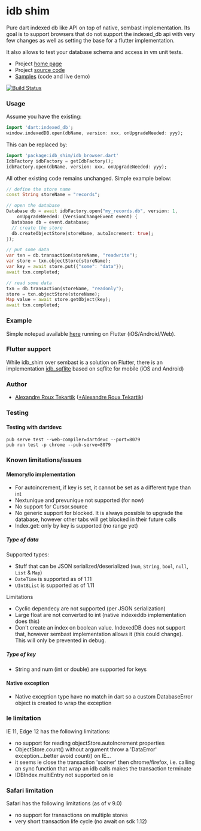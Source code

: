 # idb shim

Pure dart indexed db like API on top of native, sembast implementation. Its goal is to support browsers that do
not support the indexed_db api with very few changes as well as setting the base for a flutter implementation.

It also  allows to test your database schema and access in vm unit tests.

* Project [home page](http://tekartik.github.io/idb_shim.dart/)
* Project [source code](https://github.com/tekartik/idb_shim.dart)
* [Samples](https://tekartik.github.io/idb_shim_samples.dart) (code and live demo)

[![Build Status](https://travis-ci.org/tekartik/idb_shim.dart.svg?branch=master)](https://travis-ci.org/tekartik/idb_shim.dart)

### Usage

Assume you have the existing:

```dart
import 'dart:indexed_db';
window.indexedDB.open(dbName, version: xxx, onUpgradeNeeded: yyy);
```

This can be replaced by:

```dart
import 'package:idb_shim/idb_browser.dart'
IdbFactory idbFactory = getIdbFactory();
idbFactory.open(dbName, version: xxx, onUpgradeNeeded: yyy);
```

All other existing code remains unchanged. Simple example below:

```dart
// define the store name
const String storeName = "records";

// open the database
Database db = await idbFactory.open("my_records.db", version: 1,
    onUpgradeNeeded: (VersionChangeEvent event) {
  Database db = event.database;
  // create the store
  db.createObjectStore(storeName, autoIncrement: true);
});

// put some data
var txn = db.transaction(storeName, "readwrite");
var store = txn.objectStore(storeName);
var key = await store.put({"some": "data"});
await txn.completed;

// read some data
txn = db.transaction(storeName, "readonly");
store = txn.objectStore(storeName);
Map value = await store.getObject(key);
await txn.completed;
```

### Example

Simple notepad available [here](https://github.com/alextekartik/flutter_app_example/tree/master/notepad) running on
Flutter (iOS/Android/Web).

### Flutter support

While idb_shim over sembast is a solution on Flutter, there is an implementation [idb_sqflite](https://pub.dev/packages/idb_sqflite) based on sqflite for mobile (iOS and Android)

### Author
 * [Alexandre Roux Tekartik](https://github.com/alextekartik) ([+Alexandre Roux Tekartik](https://plus.google.com/+AlexandreRouxTekartik/about))
 
### Testing

#### Testing with dartdevc

    pub serve test --web-compiler=dartdevc --port=8079
    pub run test -p chrome --pub-serve=8079

### Known limitations/issues

#### Memory/Io implementation

* For autoincrement, if key is set, it cannot be set as a different type than int
* Nextunique and prevunique not supported (for now)
* No support for Cursor.source
* No generic support for blocked. It is always possible to upgrade the database, however other tabs will get blocked in their future calls
* Index.get: only by key is supported (no range yet)

##### Type of data

Supported types:
* Stuff that can be JSON serialized/deserialized (`num`, `String`, `bool`, `null`, `List` & `Map`)
* `DateTime` is supported as of 1.11
* `UInt8List` is supported as of 1.11

Limitations
* Cyclic dependecy are not supported (per JSON serialization)
* Large float are not converted to int (native indexeddb implementation does this)
* Don't create an index on boolean value. IndexedDB does not support that, however sembast implementation allows it (this could change). This will only be prevented in debug.

##### Type of key

* String and num (int or double) are supported for keys

#### Native exception

* Native exception type have no match in dart so a custom DatabaseError object is created to wrap the exception

### Ie limitation

IE 11, Edge 12 has the following limitations:

* no support for reading objectStore.autoIncrement properties
* ObjectStore.count() without argument throw a 'DataError' exception...better avoid count() on IE...
* it seems ie close the transaction 'sooner' then chrome/firefox, i.e. calling an sync function that wrap an idb calls
  makes the transaction terminate
* IDBIndex.multiEntry not supported on ie

### Safari limitation

Safari has the following limitations (as of v 9.0)

* no support for transactions on multiple stores
* very short transaction life cycle (no await on sdk 1.12)

